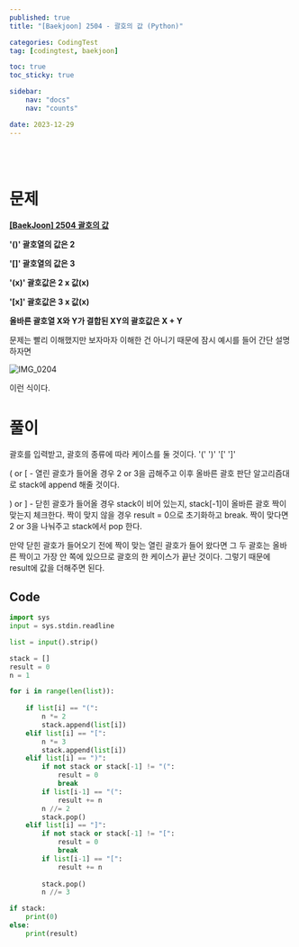 ```yaml
---
published: true
title: "[Baekjoon] 2504 - 괄호의 값 (Python)"

categories: CodingTest
tag: [codingtest, baekjoon]

toc: true
toc_sticky: true

sidebar:
    nav: "docs"
    nav: "counts"

date: 2023-12-29
---
```

<br>
<br>

# 문제

**[[BaekJoon] 2504 괄호의 값](https://www.acmicpc.net/problem/2504)**

**'()' 괄호열의 값은 2**

**'[]' 괄호열의 값은 3**

**'(x)' 괄호값은 2 x 값(x)**

**'[x]' 괄호값은 3 x 값(x)**

**올바른 괄호열 X와 Y가 결합된 XY의 괄호값은 X + Y**

문제는 빨리 이해했지만 보자마자 이해한 건 아니기 때문에 잠시 예시를 들어 간단 설명하자면

![IMG_0204](https://github.com/leejongseok1/algorithm/assets/79849878/bb807da9-0249-456d-844f-d8694252b3bf)

이런 식이다.

# 풀이

괄호를 입력받고, 괄호의 종류에 따라 케이스를 둘 것이다. '(' ')' '[' ']'

( or [ - 열린 괄호가 들어올 경우 2 or 3을 곱해주고 이후 올바른 괄호 판단 알고리즘대로 stack에 append 해줄 것이다.

) or ] - 닫힌 괄호가 들어올 경우 stack이 비어 있는지, stack[-1]이 올바른 괄호 짝이 맞는지 체크한다. 짝이 맞지 않을 경우 result = 0으로 초기화하고 break. 짝이 맞다면 2 or 3을 나눠주고 stack에서 pop 한다.

만약 닫힌 괄호가 들어오기 전에 짝이 맞는 열린 괄호가 들어 왔다면 그 두 괄호는 올바른 짝이고 가장 안 쪽에 있으므로 괄호의 한 케이스가 끝난 것이다. 그렇기 때문에 result에 값을 더해주면 된다.

## Code

```python
import sys
input = sys.stdin.readline

list = input().strip()

stack = []
result = 0
n = 1

for i in range(len(list)):
    
    if list[i] == "(":
        n *= 2
        stack.append(list[i])
    elif list[i] == "[":
        n *= 3
        stack.append(list[i])
    elif list[i] == ")":
        if not stack or stack[-1] != "(":
            result = 0
            break
        if list[i-1] == "(":
            result += n
        n //= 2
        stack.pop()
    elif list[i] == "]":
        if not stack or stack[-1] != "[":
            result = 0
            break
        if list[i-1] == "[":
            result += n
        
        stack.pop()
        n //= 3

if stack:
    print(0)
else:
    print(result)
```